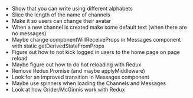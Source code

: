 - Show that you can write using different alphabets
- Slice the length of the name of channels
- Make it so users can change their avatar
- When a new channel is created make some default text (when there are no messages)
- Maybe change componentWillReceiveProps in Messages component with static getDerivedStateFromProps
- Figure out how to not kick logged in users to the home page on page reload
- Maybe figure out how to do hot reloading with Redux
- Remove Redux Promise (and maybe applyMiddleware)
- Look for an improved transition in Messages component
- Maybe use spinners when loading the Channels and Messages
- Look at how Grider/McGinnis work with Redux

